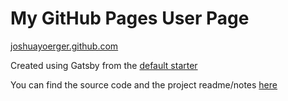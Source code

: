# My GitHub Pages User Page
[joshuayoerger.github.com](http://joshuayoerger.github.com)

Created using Gatsby from the [default starter](https://github.com/gatsbyjs/gatsby-starter-default)

You can find the source code and the project readme/notes [here](https://github.com/joshuayoerger/joshuayoerger.github.io/tree/gatsby-source-alpha)